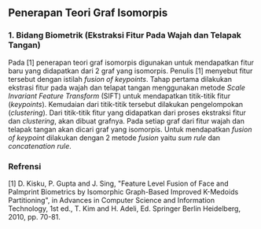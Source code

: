 ## Penerapan Teori Graf Isomorpis

### 1. Bidang Biometrik (Ekstraksi Fitur Pada Wajah dan Telapak Tangan)
Pada [1] penerapan teori graf isomorpis digunakan untuk mendapatkan fitur baru yang didapatkan dari 2 graf yang isomorpis. Penulis [1] menyebut fitur tersebut dengan istilah *fusion of keypoints*. Tahap pertama dilakukan ekstrasi fitur pada wajah dan telapat tangan menggunakan metode *Scale Invariant Feature Transform* (SIFT) untuk mendapatkan titik-titik fitur (*keypoints*). Kemudaian dari titik-titik tersebut dilakukan pengelompokan (*clustering*). Dari titik-titik fitur yang didapatkan dari proses ekstraksi fitur dan *clustering*, akan dibuat grafnya. Pada setiap graf dari fitur wajah dan telapak tangan akan dicari graf yang isomorpis. Untuk mendapatkan *fusion of keypoint* dilakukan dengan 2 metode *fusion* yaitu *sum rule* dan *concatenation rule*.


### Refrensi

[1] D. Kisku, P. Gupta and J. Sing, "Feature Level Fusion of Face and Palmprint Biometrics by Isomorphic Graph-Based Improved K-Medoids Partitioning", in Advances in Computer Science and Information Technology, 1st ed., T. Kim and H. Adeli, Ed. Springer Berlin Heidelberg, 2010, pp. 70-81.
